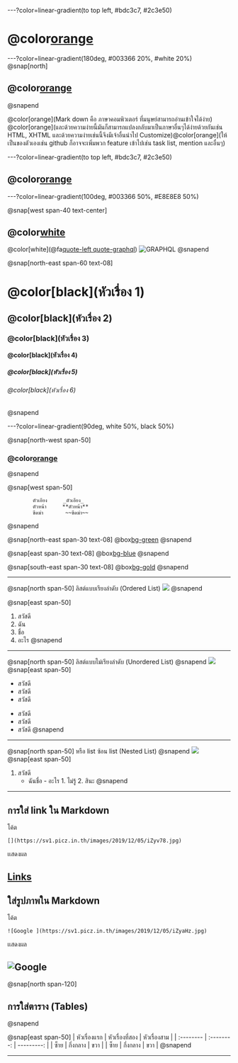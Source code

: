 ---?color=linear-gradient(to top left, #bdc3c7, #2c3e50)
# @color[orange](Markdown)

---?color=linear-gradient(180deg, #003366 20%, #white 20%)
@snap[north]
## @color[orange](Markdown)
@snapend

@color[orange](Mark down คือ ภาษาคอมพิวเตอร์ ที่มนุษย์สามารถอ่านเข้าใจได้ง่าย)
@color[orange](และด้วยความง่ายนี้มันก็สามารถแปลงกลับมาเป็นภาษาอื่นๆได้ง่ายด้วยกันเช่น HTML, XHTML และด้วยความง่ายเช่นนี้จึงมีเจ้าอื่นนำไป Customize)@color[orange](ให้เป็นของตัวเองเช่น github ก็อาจจะเพิ่มพวก feature เข้าไปเช่น task list, mention และอื่นๆ)

---?color=linear-gradient(to top left, #bdc3c7, #2c3e50)

## @color[orange](เริ่มเขียนMarkdown)

---?color=linear-gradient(100deg, #003366 50%, #E8E8E8 50%)

@snap[west span-40 text-center]

## @color[white](หัวเรื่อง)
@color[white](@fa[quote-left quote-graphql](การเขียนหัวเรื่องในขนาดต่างๆ))
![GRAPHQL](https://sv1.picz.in.th/images/2019/12/06/igbSyS.png)
@snapend

@snap[north-east span-60 text-08]
# @color[black](หัวเรื่อง 1)
## @color[black](หัวเรื่อง 2)
### @color[black](หัวเรื่อง 3)
#### @color[black](หัวเรื่อง 4)
##### @color[black](หัวเรื่อง 5)
###### @color[black](หัวเรื่อง 6)
@snapend

---?color=linear-gradient(90deg, white 50%, black 50%)

@snap[north-west span-50]
### @color[orange](รูปแบบอักษรประกอบไปด้วย)
@snapend

@snap[west span-50]
``` 
        ตัวเอียง     _ตัวเอียง_     
        ตัวหน้า     **ตัวหน้า**    
        ขีดฆ่า       ~~ขีดฆ่า~~

```
@snapend   

@snap[north-east span-30 text-08]
@box[bg-green](**สวัสดี**)
@snapend

@snap[east span-30 text-08]
@box[bg-blue](_สวัสดี_)
@snapend

@snap[south-east span-30 text-08]
@box[bg-gold](~~สวัสดี~~)
@snapend

---

@snap[north span-50]
ลิสต์แบบเรียงลำดับ (Ordered List)
![](https://sv1.picz.in.th/images/2019/12/05/iZFSgv.jpg)
@snapend

@snap[east span-50]

1. สวัสดี
2. ฉัน
3. ชื่อ
4. อะไร
   @snapend

---

@snap[north span-50]
ลิสต์แบบไม่เรียงลำดับ (Unordered List)
@snapend
![](https://sv1.picz.in.th/images/2019/12/05/iZFYCE.jpg)
@snap[east span-50]

- สวัสดี
- สวัสดี
- สวัสดี

* สวัสดี
* สวัสดี
* สวัสดี
  @snapend

---

@snap[north span-50]
หรือ list ซ้อน list (Nested List)
@snapend
![](https://sv1.picz.in.th/images/2019/12/05/iZyXqq.jpg)
@snap[east span-50]

1. สวัสดี
   - ฉันชื่อ - อะไร 1. ไม่รู้ 2. สินะ
     @snapend

---

## การใส่ link ใน Markdown

โค้ต

    [](https://sv1.picz.in.th/images/2019/12/05/iZyv78.jpg)

เเสดงผล

## [Links](http://www.google.com)

## ใส่รูปภาพใน Markdown

โค้ต

    ![Google ](https://sv1.picz.in.th/images/2019/12/05/iZyaHz.jpg)

เเสดงผล

## ![Google ](https://www.google.co.th/images/branding/googlelogo/2x/googlelogo_color_272x92dp.png)

@snap[north span-120]

## การใส่ตาราง (Tables)

@snapend

@snap[east span-50]
| หัวเรื่องแรก | หัวเรื่องที่สอง | หัวเรื่องสาม |
| :-------- | :--------: | ---------: |
| ซ็าย | กึ่งกลาง | ขวา |
| ซ็าย | กึ่งกลาง | ขวา |
@snapend

---
